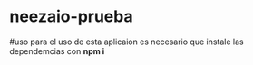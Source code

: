 # neezaio-prueba
  #uso
  para el uso de esta aplicaion es necesario que instale las dependemcias con **npm i**
